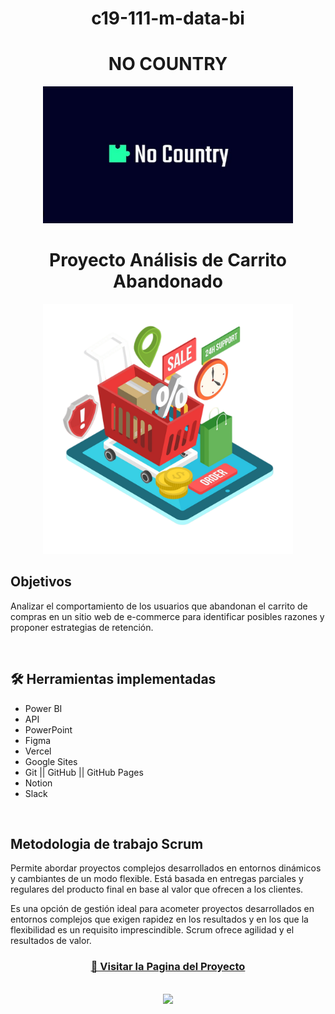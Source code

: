 <h1 align="center"> c19-111-m-data-bi </h1>
<h1 align="center"> NO COUNTRY </h1>

<p align="center" >
     <img width="400" heigth="200" src="img/NoCountry.png">
</p>
 <h1 align="center"> Proyecto Análisis de Carrito Abandonado </h1>
<p align="center" >
     <img width="400" heigth="200" src="img/carro-compra-sobre-pantalla-tablet.png">
</p>
 <h2>Objetivos</h2>
Analizar el comportamiento de los usuarios que
abandonan el carrito de compras en un sitio web de e-commerce para identificar
posibles razones y proponer estrategias de retención.
</p>

<br />

## 🛠️ Herramientas implementadas 
  - Power BI
  - API
  - PowerPoint
  - Figma 
  - Vercel
  - Google Sites
  - Git || GitHub || GitHub Pages
  - Notion
  - Slack

<br>
<h2>Metodologia de trabajo Scrum</h2>
<p>Permite abordar proyectos complejos desarrollados en entornos dinámicos y cambiantes de un modo flexible. Está basada en entregas parciales y regulares del producto final en base al valor que ofrecen a los clientes.

Es una opción de gestión ideal para acometer proyectos desarrollados en entornos complejos que exigen rapidez en los resultados y en los que la flexibilidad es un requisito imprescindible. Scrum ofrece agilidad y el resultados de valor.</p>

<div align="center">
  <h3>
    <a href="" >
      🔗 Visitar la Pagina del Proyecto
    </a>
</div>
<br />
<div align="center">
    <a href="https://skillicons.dev">
      <img src="https://skillicons.dev/icons?i=git,github,figma" />
    </a>
</div>
<br />

<br />
